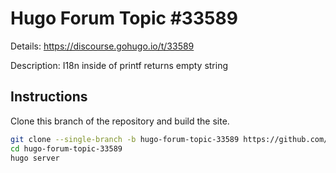 # Hugo Forum Topic #33589

Details: <https://discourse.gohugo.io/t/33589>

Description: I18n inside of printf returns empty string

## Instructions

Clone this branch of the repository and build the site.

```bash
git clone --single-branch -b hugo-forum-topic-33589 https://github.com/jmooring/hugo-testing hugo-forum-topic-33589
cd hugo-forum-topic-33589
hugo server
```

